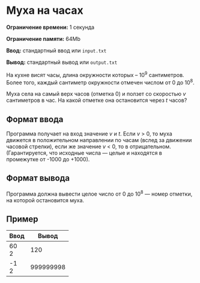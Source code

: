 # Муха на часах

**Ограничение времени:** 1 секунда

**Ограничение памяти:** 64Mb

**Ввод:** стандартный ввод или `input.txt`

**Вывод:** стандартный вывод или `output.txt`

На кухне висят часы, длина окружности которых – 10<sup>9</sup> сантиметров. Более того, каждый сантиметр окружности отмечен числом от 0 до 10<sup>8</sup>.

Муха села на самый верх часов (отметка 0) и ползет со скоростью *v* сантиметров в час. На какой отметке она остановится через *t* часов?

## Формат ввода

Программа получает на вход значение *v* и *t*. Если *v* > 0, то муха движется в положительном направлении по часам (вслед за движении часовой стрелки), если же значение *v* < 0, то в отрицательном. (Гарантируется, что исходные числа — целые и находятся в промежутке от -1000 до +1000).

## Формат вывода

Программа должна вывести целое число от 0 до 10<sup>8</sup> — номер отметки, на которой остановится муха.

## Пример

| Ввод | Вывод |
|---|---|
| 60<br>2 | 120 |
| -1<br>2 | 999999998 |